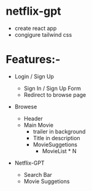 # netflix-gpt

- create react app
- congigure tailwind css

# Features:-

- Login / Sign Up
  - Sign In / Sign Up Form
  - Redirect to browse page
- Browese

  - Header
  - Main Movie
    - trailer in background
    - Title in description
    - MovieSuggetions
      - MovieList \* N

- Netflix-GPT
  - Search Bar
  - Movie Suggetions

